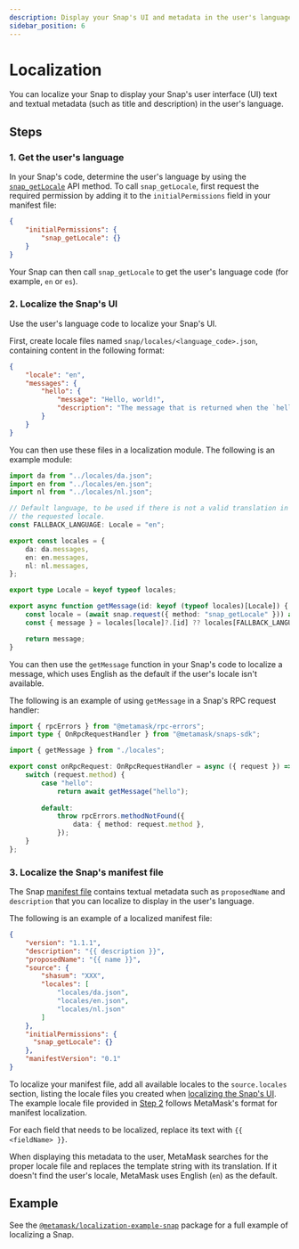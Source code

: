 ```yaml
---
description: Display your Snap's UI and metadata in the user's language.
sidebar_position: 6
---
```


# Localization

You can localize your Snap to display your Snap's user interface (UI) text and textual metadata (such as
title and description) in the user's language.

## Steps

### 1. Get the user's language

In your Snap's code, determine the user's language by using the
[`snap_getLocale`](../reference/snaps-api.md#snap_getlocale) API method.
To call `snap_getLocale`, first request the required permission by adding it to the
`initialPermissions` field in your manifest file:

```json title="snap.manifest.json"
{
    "initialPermissions": {
        "snap_getLocale": {}
    }
}
```

Your Snap can then call `snap_getLocale` to get the user's language code (for example, `en` or `es`).

### 2. Localize the Snap's UI

Use the user's language code to localize your Snap's UI.

First, create locale files named `snap/locales/<language_code>.json`, containing content in the
following format:

```json title="en.json"
{
    "locale": "en",
    "messages": {
        "hello": {
            "message": "Hello, world!",
            "description": "The message that is returned when the `hello` method is called."
        }
    }
}
```

You can then use these files in a localization module.
The following is an example module:

```ts
import da from "../locales/da.json";
import en from "../locales/en.json";
import nl from "../locales/nl.json";

// Default language, to be used if there is not a valid translation in
// the requested locale.
const FALLBACK_LANGUAGE: Locale = "en";

export const locales = {
    da: da.messages,
    en: en.messages,
    nl: nl.messages,
};

export type Locale = keyof typeof locales;

export async function getMessage(id: keyof (typeof locales)[Locale]) {
    const locale = (await snap.request({ method: "snap_getLocale" })) as Locale;
    const { message } = locales[locale]?.[id] ?? locales[FALLBACK_LANGUAGE][id];

    return message;
}
```

You can then use the `getMessage` function in your Snap's code to localize a message, which uses
English as the default if the user's locale isn't available.

The following is an example of using `getMessage` in a Snap's RPC request handler:

```ts title="index.ts"
import { rpcErrors } from "@metamask/rpc-errors";
import type { OnRpcRequestHandler } from "@metamask/snaps-sdk";

import { getMessage } from "./locales";

export const onRpcRequest: OnRpcRequestHandler = async ({ request }) => {
    switch (request.method) {
        case "hello":
            return await getMessage("hello");
    
        default:
            throw rpcErrors.methodNotFound({
                data: { method: request.method },
            });
    }
};
```

###  3. Localize the Snap's manifest file

The Snap [manifest file](../learn/about-snaps/files.md#manifest-file) contains textual metadata such as
`proposedName` and `description` that you can localize to display in the user's language.

The following is an example of a localized manifest file:

```json title="snap.manifest.json"
{
    "version": "1.1.1",
    "description": "{{ description }}",
    "proposedName": "{{ name }}",
    "source": {
        "shasum": "XXX",
        "locales": [
            "locales/da.json",
            "locales/en.json",
            "locales/nl.json"
        ]
    },
    "initialPermissions": {
      "snap_getLocale": {}
    },
    "manifestVersion": "0.1"
}
```

To localize your manifest file, add all available locales to the `source.locales` section, listing
the locale files you created when [localizing the Snap's UI](#2-localize-the-snaps-ui).
The example locale file provided in [Step 2](#2-localize-the-snaps-ui) follows MetaMask's format for
manifest localization.

For each field that needs to be localized, replace its text with `{{ <fieldName> }}`.

When displaying this metadata to the user, MetaMask searches for the proper locale file and replaces
the template string with its translation.
If it doesn't find the user's locale, MetaMask uses English (`en`) as the default.

## Example

See the [`@metamask/localization-example-snap`](https://github.com/MetaMask/snaps/tree/main/packages/examples/packages/localization)
package for a full example of localizing a Snap.
